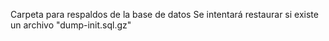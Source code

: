 Carpeta para respaldos de la base de datos
Se intentará restaurar si existe un archivo "dump-init.sql.gz"
